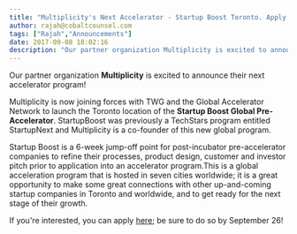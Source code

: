 ```yaml
---
title: "Multiplicity's Next Accelerator - Startup Boost Toronto. Apply by September 26!"
author: rajah@cobaltcounsel.com
tags: ["Rajah","Announcements"]
date: 2017-09-08 18:02:16
description: "Our partner organization Multiplicity is excited to announce their next accelerator program!"
---
```




Our partner organization **Multiplicity** is excited to announce their next accelerator program!

Multiplicity is now joining forces with TWG and the Global Accelerator Network to launch the Toronto location of the **Startup Boost Global Pre-Accelerator**. StartupBoost was previously a TechStars program entitled StartupNext and Multiplicity is a co-founder of this new global program. 

Startup Boost is a 6-week jump-off point for post-incubator pre-accelerator companies to refine their processes, product design, customer and investor pitch prior to application into an accelerator program.This is a global acceleration program that is hosted in seven cities worldwide; it is a great opportunity to make some great connections with other up-and-coming startup companies in Toronto and worldwide, and to get ready for the next stage of their growth.

If you're interested, you can apply [here](https://www.f6s.com/startupboosttoronto/); be sure to do so by September 26!
